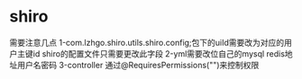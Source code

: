 # shiro
需要注意几点
1-com.lzhgo.shiro.utils.shiro.config;包下的uiId需要改为对应的用户主键id shiro的配置文件只需要更改此字段
2-yml需要改位自己的mysql redis地址用户名密码
3-controller 通过@RequiresPermissions("")来控制权限
